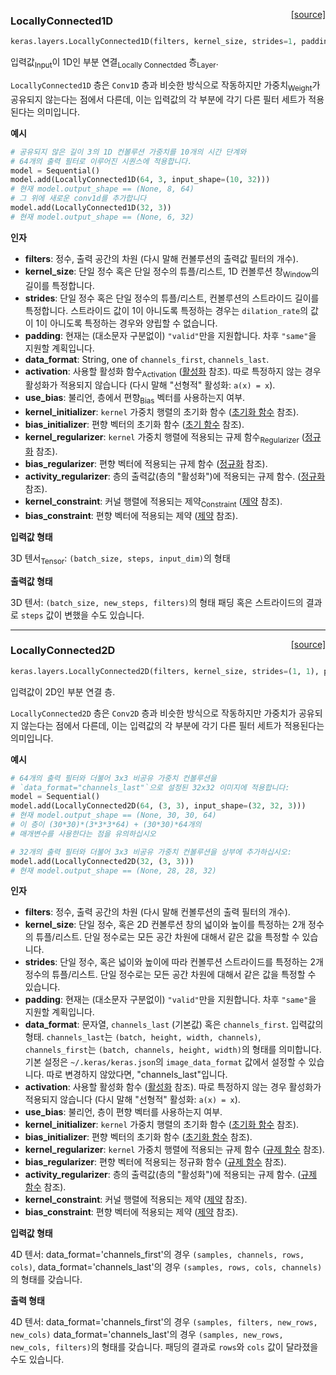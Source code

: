 <span style="float:right;">[[source]](https://github.com/keras-team/keras/blob/master/keras/layers/local.py#L19)</span>
### LocallyConnected1D

```python
keras.layers.LocallyConnected1D(filters, kernel_size, strides=1, padding='valid', data_format=None, activation=None, use_bias=True, kernel_initializer='glorot_uniform', bias_initializer='zeros', kernel_regularizer=None, bias_regularizer=None, activity_regularizer=None, kernel_constraint=None, bias_constraint=None)
```

입력값<sub>Input</sub>이 1D인 부분 연결<sub>Locally Connectded</sub> 층<sub>Layer</sub>.

`LocallyConnected1D` 층은 `Conv1D` 층과 비슷한 방식으로 작동하지만
가중치<sub>Weight</sub>가 공유되지 않는다는 점에서 다른데,
이는 입력값의 각 부분에 각기 다른 필터 세트가 적용된다는 
의미입니다.

__예시__

```python
# 공유되지 않은 길이 3의 1D 컨볼루션 가중치를 10개의 시간 단계와
# 64개의 출력 필터로 이루어진 시퀀스에 적용합니다.
model = Sequential()
model.add(LocallyConnected1D(64, 3, input_shape=(10, 32)))
# 현재 model.output_shape == (None, 8, 64)
# 그 위에 새로운 conv1d를 추가합니다
model.add(LocallyConnected1D(32, 3))
# 현재 model.output_shape == (None, 6, 32)
```

__인자__

- __filters__: 정수, 출력 공간의 차원
    (다시 말해 컨볼루션의 출력값 필터의 개수).
- __kernel_size__: 단일 정수 혹은 단일 정수의 튜플/리스트,
    1D 컨볼루션 창<sub>Window</sub>의 길이를 특정합니다.
- __strides__: 단일 정수 혹은 단일 정수의 튜플/리스트,
    컨볼루션의 스트라이드 길이를 특정합니다.
    스트라이드 값이 1이 아니도록 특정하는 경우는 `dilation_rate`의 값이
    1이 아니도록 특정하는 경우와 양립할 수 없습니다.
- __padding__: 현재는 (대소문자 구분없이) `"valid"`만을 지원합니다.
    차후 `"same"`을 지원할 계획입니다.
- __data_format__: String, one of `channels_first`, `channels_last`.    
- __activation__: 사용할 활성화 함수<sub>Activation</sub>
    ([활성화](../activations.md) 참조).
    따로 특정하지 않는 경우 활성화가 적용되지 않습니다
    (다시 말해 "선형적" 활성화: `a(x) = x`).
- __use_bias__: 불리언, 층에서 편향<sub>Bias</sub> 벡터를 사용하는지 여부.
- __kernel_initializer__: `kernel` 가중치 행렬의 초기화 함수
    ([초기화 함수](../initializers.md) 참조).
- __bias_initializer__: 편향 벡터의 초기화 함수
    ([초기 함수](../initializers.md) 참조).
- __kernel_regularizer__: `kernel` 가중치 행렬에 적용되는
    규제 함수<sub>Regularizer</sub>
    ([정규화](../regularizers.md) 참조).
- __bias_regularizer__: 편향 벡터에 적용되는 규제 함수
    ([정규화](../regularizers.md) 참조).
- __activity_regularizer__: 층의 출력값(층의 "활성화")에
    적용되는 규제 함수.
    ([정규화](../regularizers.md) 참조).
- __kernel_constraint__: 커널 행렬에 적용되는 제약<sub>Constraint</sub>
    ([제약](../constraints.md) 참조).
- __bias_constraint__: 편향 벡터에 적용되는 제약
    ([제약](../constraints.md) 참조).

__입력값 형태__

3D 텐서<sub>Tensor</sub>: `(batch_size, steps, input_dim)`의 형태

__출력값 형태__

3D 텐서: `(batch_size, new_steps, filters)`의 형태
패딩 혹은 스트라이드의 결과로 `steps` 값이 변했을 수도 있습니다.
    
----

<span style="float:right;">[[source]](https://github.com/keras-team/keras/blob/master/keras/layers/local.py#L183)</span>
### LocallyConnected2D

```python
keras.layers.LocallyConnected2D(filters, kernel_size, strides=(1, 1), padding='valid', data_format=None, activation=None, use_bias=True, kernel_initializer='glorot_uniform', bias_initializer='zeros', kernel_regularizer=None, bias_regularizer=None, activity_regularizer=None, kernel_constraint=None, bias_constraint=None)
```

입력값이 2D인 부분 연결 층.

`LocallyConnected2D` 층은 `Conv2D` 층과 비슷한 방식으로 작동하지만
가중치가 공유되지 않는다는 점에서 다른데,
이는 입력값의 각 부분에 각기 다른 필터 세트가 적용된다는 
의미입니다.

__예시__

```python
# 64개의 출력 필터와 더불어 3x3 비공유 가중치 컨볼루션을
# `data_format="channels_last"`으로 설정된 32x32 이미지에 적용합니다:
model = Sequential()
model.add(LocallyConnected2D(64, (3, 3), input_shape=(32, 32, 3)))
# 현재 model.output_shape == (None, 30, 30, 64)
# 이 층이 (30*30)*(3*3*3*64) + (30*30)*64개의
# 매개변수를 사용한다는 점을 유의하십시오

# 32개의 출력 필터와 더불어 3x3 비공유 가중치 컨볼루션을 상부에 추가하십시오:
model.add(LocallyConnected2D(32, (3, 3)))
# 현재 model.output_shape == (None, 28, 28, 32)
```

__인자__

- __filters__: 정수, 출력 공간의 차원
    (다시 말해 컨볼루션의 출력 필터의 개수).
- __kernel_size__: 단일 정수, 혹은 2D 컨볼루션 창의
    넓이와 높이를 특정하는 2개 정수의 튜플/리스트.
    단일 정수로는 모든 공간 차원에 대해서
    같은 값을 특정할 수 있습니다.
- __strides__: 단일 정수, 혹은 넓이와 높이에 따라
    컨볼루션 스트라이드를 특정하는 2개 정수의 튜플/리스트.
    단일 정수로는 모든 공간 차원에 대해서
    같은 값을 특정할 수 있습니다.
- __padding__: 현재는 (대소문자 구분없이) `"valid"`만을 지원합니다.
    차후 `"same"`을 지원할 계획입니다.
- __data_format__: 문자열,
    `channels_last` (기본값) 혹은 `channels_first`.
    입력값의 형태.
    `channels_last`는 `(batch, height, width, channels)`, `channels_first`는
    `(batch, channels, height, width)`의 형태를 의미합니다.
    기본 설정은 `~/.keras/keras.json`의 `image_data_format` 값에서 설정할 수 있습니다.
    따로 변경하지 않았다면, "channels_last"입니다.
- __activation__: 사용할 활성화 함수
    ([활성화](../activations.md) 참조).
    따로 특정하지 않는 경우 활성화가 적용되지 않습니다
    (다시 말해 "선형적" 활성화: `a(x) = x`).
- __use_bias__: 불리언, 층이 편향 벡터를 사용하는지 여부.
- __kernel_initializer__: `kernel` 가중치 행렬의 초기화 함수
    ([초기화 함수](../initializers.md) 참조).
- __bias_initializer__: 편향 벡터의 초기화 함수
    ([초기화 함수](../initializers.md) 참조).
- __kernel_regularizer__: `kernel` 가중치 행렬에 적용되는
    규제 함수 
    ([규제 함수](../regularizers.md) 참조).
- __bias_regularizer__: 편향 벡터에 적용되는 정규화 함수
    ([규제 함수](../regularizers.md) 참조).
- __activity_regularizer__: 층의 출력값(층의 "활성화")에
    적용되는 규제 함수.
    ([규제 함수](../regularizers.md) 참조).
- __kernel_constraint__: 커널 행렬에 적용되는 제약
    ([제약](../constraints.md) 참조).
- __bias_constraint__: 편향 벡터에 적용되는 제약
    ([제약](../constraints.md) 참조).

__입력값 형태__

4D 텐서:
data_format='channels_first'의 경우 `(samples, channels, rows, cols)`, 
data_format='channels_last'의 경우 `(samples, rows, cols, channels)`의 형태를 갖습니다.

__출력 형태__

4D 텐서:
data_format='channels_first'의 경우 `(samples, filters, new_rows, new_cols)`
data_format='channels_last'의 경우 `(samples, new_rows, new_cols, filters)`의 형태를 갖습니다.
패딩의 결과로 `rows`와 `cols` 값이 달라졌을 수도 있습니다.
